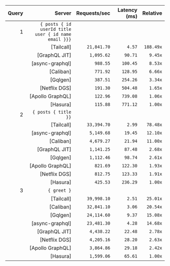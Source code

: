 <!-- PERFORMANCE_RESULTS_START -->

| Query | Server | Requests/sec | Latency (ms) | Relative |
|-------:|--------:|--------------:|--------------:|---------:|
| 1 | `{ posts { id userId title user { id name email }}}` |
|| [Tailcall] | `21,841.70` | `4.57` | `188.49x` |
|| [GraphQL JIT] | `1,095.62` | `90.71` | `9.45x` |
|| [async-graphql] | `988.55` | `100.45` | `8.53x` |
|| [Caliban] | `771.92` | `128.95` | `6.66x` |
|| [Gqlgen] | `387.51` | `254.26` | `3.34x` |
|| [Netflix DGS] | `191.30` | `504.48` | `1.65x` |
|| [Apollo GraphQL] | `122.96` | `739.08` | `1.06x` |
|| [Hasura] | `115.88` | `771.12` | `1.00x` |
| 2 | `{ posts { title }}` |
|| [Tailcall] | `33,394.70` | `2.99` | `78.48x` |
|| [async-graphql] | `5,149.68` | `19.45` | `12.10x` |
|| [Caliban] | `4,679.27` | `21.94` | `11.00x` |
|| [GraphQL JIT] | `1,141.25` | `87.48` | `2.68x` |
|| [Gqlgen] | `1,112.46` | `98.74` | `2.61x` |
|| [Apollo GraphQL] | `821.69` | `122.30` | `1.93x` |
|| [Netflix DGS] | `812.75` | `123.33` | `1.91x` |
|| [Hasura] | `425.53` | `236.29` | `1.00x` |
| 3 | `{ greet }` |
|| [Tailcall] | `39,998.10` | `2.51` | `25.01x` |
|| [Caliban] | `32,841.10` | `3.06` | `20.54x` |
|| [Gqlgen] | `24,114.60` | `9.37` | `15.08x` |
|| [async-graphql] | `23,481.30` | `4.28` | `14.68x` |
|| [GraphQL JIT] | `4,438.22` | `22.48` | `2.78x` |
|| [Netflix DGS] | `4,205.16` | `28.20` | `2.63x` |
|| [Apollo GraphQL] | `3,864.86` | `29.18` | `2.42x` |
|| [Hasura] | `1,599.06` | `65.61` | `1.00x` |

<!-- PERFORMANCE_RESULTS_END -->
